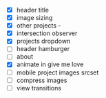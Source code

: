 - [x] header title
- [x] image sizing
- [x] other projects -
- [x] intersection observer
- [x] projects dropdown
- [ ] header hamburger
- [ ] about
- [x] animate in give me love
- [ ] mobile project images srcset
- [ ] compress images
- [ ] view transitions